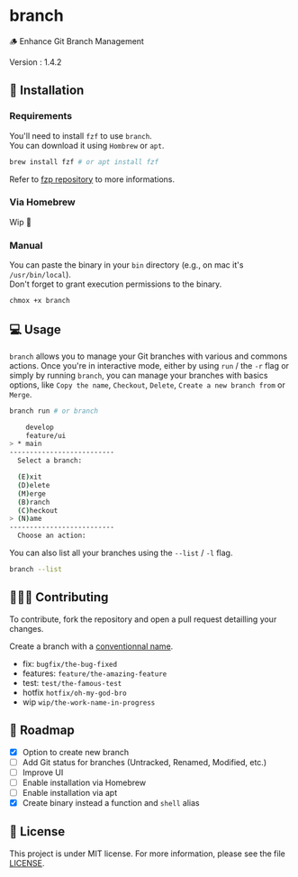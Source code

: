 # branch

🪵 Enhance Git Branch Management

Version : 1.4.2

## 🚀 Installation

### Requirements

You'll need to install `fzf` to use `branch`.\
You can download it using `Hombrew` or `apt`.

```bash
brew install fzf # or apt install fzf
```

Refer to [fzp repository](https://github.com/junegunn/fzf) to more informations.

### Via Homebrew

Wip 🚧

### Manual

You can paste the binary in your `bin` directory (e.g., on mac it's `/usr/bin/local`). \
Don't forget to grant execution permissions to the binary.

```bash
chmox +x branch
```

## 💻 Usage

`branch` allows you to manage your Git branches with various and commons actions. Once you're in interactive mode, either by using `run` / the `-r` flag or simply by running `branch`, you can manage your branches with basics options, like `Copy the name`, `Checkout`, `Delete`, `Create a new branch from` or `Merge`.

```bash
branch run # or branch
```

```bash
    develop
    feature/ui
> * main
--------------------------
  Select a branch:
```

```bash
  (E)xit
  (D)elete
  (M)erge
  (B)ranch
  (C)heckout
> (N)ame
--------------------------
  Choose an action:
```

You can also list all your branches using the `--list` / `-l` flag.

```bash
branch --list
```

## 🧑‍🤝‍🧑 Contributing

To contribute, fork the repository and open a pull request detailling your changes.

Create a branch with a [conventionnal name](https://tilburgsciencehub.com/building-blocks/collaborate-and-share-your-work/use-github/naming-git-branches/).

- fix: `bugfix/the-bug-fixed`
- features: `feature/the-amazing-feature`
- test: `test/the-famous-test`
- hotfix `hotfix/oh-my-god-bro`
- wip `wip/the-work-name-in-progress`

## 📌 Roadmap

- [x] Option to create new branch
- [ ] Add Git status for branches (Untracked, Renamed, Modified, etc.)
- [ ] Improve UI
- [ ] Enable installation via Homebrew
- [ ] Enable installation via apt
- [x] Create binary instead a function and `shell` alias

## 📑 License

This project is under MIT license. For more information, please see the file [LICENSE](./LICENSE).
